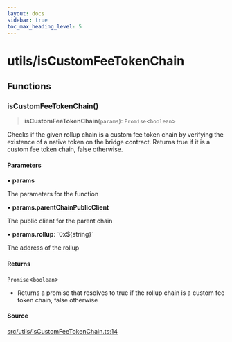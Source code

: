 ```yaml
---
layout: docs
sidebar: true
toc_max_heading_level: 5
---
```


# utils/isCustomFeeTokenChain

## Functions

### isCustomFeeTokenChain()

> **isCustomFeeTokenChain**(`params`): `Promise`\<`boolean`\>

Checks if the given rollup chain is a custom fee token chain by verifying the
existence of a native token on the bridge contract. Returns true if it is a
custom fee token chain, false otherwise.

#### Parameters

• **params**

The parameters for the function

• **params.parentChainPublicClient**

The public client for the parent chain

• **params.rollup**: \`0x$\{string\}\`

The address of the rollup

#### Returns

`Promise`\<`boolean`\>

- Returns a promise that resolves to true if the rollup chain is a custom fee token chain, false otherwise

#### Source

[src/utils/isCustomFeeTokenChain.ts:14](https://github.com/anegg0/arbitrum-orbit-sdk/blob/1aa2030374f41bb1bf01834ef0c05d2e6663f5e5/src/utils/isCustomFeeTokenChain.ts#L14)
